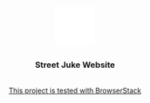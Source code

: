 
<a name="readme-top"></a>


<!-- PROJECT LOGO -->
<br />
<div align="center">
  <a href="https://github.com/othneildrew/Best-README-Template">
    <img src="images/logo.svg" alt="Logo" width="80" height="80">
  </a>

  <h3 align="center">Street Juke Website</h3>
  <a href="https://streetjuke.com"></a>
  <br>
    <a href="https://www.browserstack.com/">This project is tested with BrowserStack</a>
    
</div>